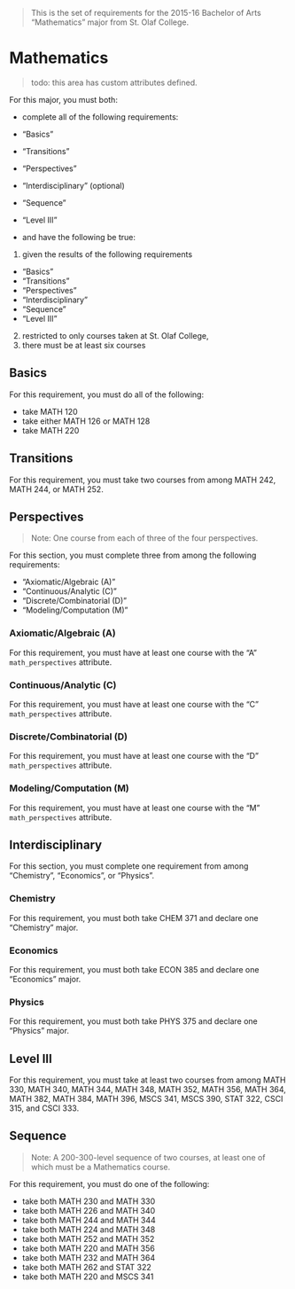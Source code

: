 > This is the set of requirements for the 2015-16 Bachelor of Arts “Mathematics”
> major from St. Olaf College.

# Mathematics
> todo: this area has custom attributes defined.

For this major, you must both:

- complete all of the following requirements:

- “Basics”
- “Transitions”
- “Perspectives”
- “Interdisciplinary” (optional)
- “Sequence”
- “Level III”

- and have the following be true:

1. given the results of the following requirements
  - “Basics”
  - “Transitions”
  - “Perspectives”
  - “Interdisciplinary”
  - “Sequence”
  - “Level III”
2. restricted to only courses taken at St. Olaf College,
3. there must be at least six courses

## Basics
For this requirement, you must do all of the following:

- take MATH 120
- take either MATH 126 or MATH 128
- take MATH 220


## Transitions
For this requirement, you must take two courses from among MATH 242, MATH 244, or MATH 252.


## Perspectives
> Note: One course from each of three of the four perspectives.

For this section, you must complete three from among the following requirements:

- “Axiomatic/Algebraic (A)”
- “Continuous/Analytic (C)”
- “Discrete/Combinatorial (D)”
- “Modeling/Computation (M)”

### Axiomatic/Algebraic (A)
For this requirement, you must have at least one course with the “A” `math_perspectives` attribute.

### Continuous/Analytic (C)
For this requirement, you must have at least one course with the “C” `math_perspectives` attribute.

### Discrete/Combinatorial (D)
For this requirement, you must have at least one course with the “D” `math_perspectives` attribute.

### Modeling/Computation (M)
For this requirement, you must have at least one course with the “M” `math_perspectives` attribute.


## Interdisciplinary
For this section, you must complete one requirement from among “Chemistry”, “Economics”, or “Physics”.

### Chemistry
For this requirement, you must both take CHEM 371 and declare one “Chemistry” major.

### Economics
For this requirement, you must both take ECON 385 and declare one “Economics” major.

### Physics
For this requirement, you must both take PHYS 375 and declare one “Physics” major.


## Level III
For this requirement, you must take at least two courses from among MATH 330, MATH 340, MATH 344, MATH 348, MATH 352, MATH 356, MATH 364, MATH 382, MATH 384, MATH 396, MSCS 341, MSCS 390, STAT 322, CSCI 315, and CSCI 333.


## Sequence
> Note: A 200-300-level sequence of two courses, at least one of which must be a
> Mathematics course.

For this requirement, you must do one of the following:

- take both MATH 230 and MATH 330
- take both MATH 226 and MATH 340
- take both MATH 244 and MATH 344
- take both MATH 224 and MATH 348
- take both MATH 252 and MATH 352
- take both MATH 220 and MATH 356
- take both MATH 232 and MATH 364
- take both MATH 262 and STAT 322
- take both MATH 220 and MSCS 341


